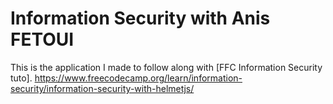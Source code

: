 # Information Security with Anis FETOUI

This is the application I made to follow along with [FFC Information Security tuto]. https://www.freecodecamp.org/learn/information-security/information-security-with-helmetjs/
